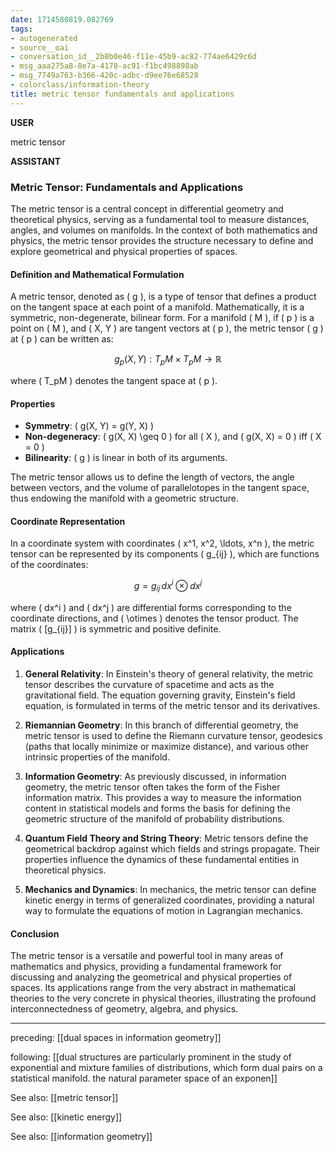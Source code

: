 ```yaml
---
date: 1714580819.082769
tags:
- autogenerated
- source__oai
- conversation_id__2b8b0e46-f11e-45b9-ac82-774ae6429c6d
- msg_aaa275a8-8e7a-4178-ac91-f1bc498898ab
- msg_7749a763-b366-420c-adbc-d9ee76e68528
- colorclass/information-theory
title: metric tensor fundamentals and applications
---
```


**USER**

metric tensor


**ASSISTANT**

### Metric Tensor: Fundamentals and Applications

The metric tensor is a central concept in differential geometry and theoretical physics, serving as a fundamental tool to measure distances, angles, and volumes on manifolds. In the context of both mathematics and physics, the metric tensor provides the structure necessary to define and explore geometrical and physical properties of spaces.

#### Definition and Mathematical Formulation

A metric tensor, denoted as \( g \), is a type of tensor that defines a product on the tangent space at each point of a manifold. Mathematically, it is a symmetric, non-degenerate, bilinear form. For a manifold \( M \), if \( p \) is a point on \( M \), and \( X, Y \) are tangent vectors at \( p \), the metric tensor \( g \) at \( p \) can be written as:

$$
g_p(X, Y) : T_pM \times T_pM \rightarrow \mathbb{R}
$$

where \( T_pM \) denotes the tangent space at \( p \).

#### Properties

- **Symmetry**: \( g(X, Y) = g(Y, X) \)
- **Non-degeneracy**: \( g(X, X) \geq 0 \) for all \( X \), and \( g(X, X) = 0 \) iff \( X = 0 \)
- **Bilinearity**: \( g \) is linear in both of its arguments.

The metric tensor allows us to define the length of vectors, the angle between vectors, and the volume of parallelotopes in the tangent space, thus endowing the manifold with a geometric structure.

#### Coordinate Representation

In a coordinate system with coordinates \( x^1, x^2, \ldots, x^n \), the metric tensor can be represented by its components \( g_{ij} \), which are functions of the coordinates:

$$
g = g_{ij} \, dx^i \otimes dx^j
$$

where \( dx^i \) and \( dx^j \) are differential forms corresponding to the coordinate directions, and \( \otimes \) denotes the tensor product. The matrix \( [g_{ij}] \) is symmetric and positive definite.

#### Applications

1. **General Relativity**: In Einstein's theory of general relativity, the metric tensor describes the curvature of spacetime and acts as the gravitational field. The equation governing gravity, Einstein's field equation, is formulated in terms of the metric tensor and its derivatives.

2. **Riemannian Geometry**: In this branch of differential geometry, the metric tensor is used to define the Riemann curvature tensor, geodesics (paths that locally minimize or maximize distance), and various other intrinsic properties of the manifold.

3. **Information Geometry**: As previously discussed, in information geometry, the metric tensor often takes the form of the Fisher information matrix. This provides a way to measure the information content in statistical models and forms the basis for defining the geometric structure of the manifold of probability distributions.

4. **Quantum Field Theory and String Theory**: Metric tensors define the geometrical backdrop against which fields and strings propagate. Their properties influence the dynamics of these fundamental entities in theoretical physics.

5. **Mechanics and Dynamics**: In mechanics, the metric tensor can define kinetic energy in terms of generalized coordinates, providing a natural way to formulate the equations of motion in Lagrangian mechanics.

#### Conclusion

The metric tensor is a versatile and powerful tool in many areas of mathematics and physics, providing a fundamental framework for discussing and analyzing the geometrical and physical properties of spaces. Its applications range from the very abstract in mathematical theories to the very concrete in physical theories, illustrating the profound interconnectedness of geometry, algebra, and physics.


---

preceding: [[dual spaces in information geometry]]  


following: [[dual structures are particularly prominent in the study of exponential and mixture families of distributions, which form dual pairs on a statistical manifold. the natural parameter space of an exponen]]

See also: [[metric tensor]]


See also: [[kinetic energy]]


See also: [[information geometry]]